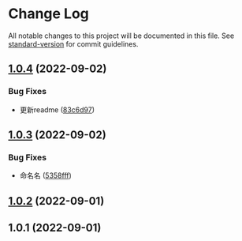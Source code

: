 # Change Log

All notable changes to this project will be documented in this file. See [standard-version](https://github.com/conventional-changelog/standard-version) for commit guidelines.

<a name="1.0.4"></a>
## [1.0.4](https://gitee.com/huzhongchun/api-generator/compare/v1.0.3...v1.0.4) (2022-09-02)


### Bug Fixes

* 更新readme ([83c6d97](https://gitee.com/huzhongchun/api-generator/commits/83c6d97))



<a name="1.0.3"></a>
## [1.0.3](https://gitee.com/huzhongchun/api-generator/compare/v1.0.2...v1.0.3) (2022-09-02)


### Bug Fixes

* 命名名 ([5358fff](https://gitee.com/huzhongchun/api-generator/commits/5358fff))



<a name="1.0.2"></a>
## [1.0.2](https://gitee.com/huzhongchun/api-generator/compare/v1.0.1...v1.0.2) (2022-09-01)



<a name="1.0.1"></a>
## 1.0.1 (2022-09-01)
